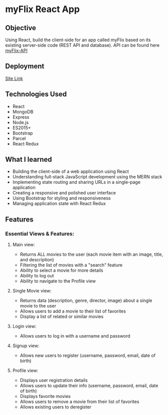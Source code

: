 # myFlix React App

## Objective
Using React, build the client-side for an app called myFlix based on its existing server-side code (REST API and database). API can be found here [myFlix-API](https://github.com/JarJarDinks/myFlix-API)

## Deployment
[Site Link](https://themovieflicks.netlify.app/)

## Technologies Used
- React
- MongoDB
- Express
- Node.js
- ES2015+
- Bootstrap
- Parcel
- React Redux

## What I learned
- Building the client-side of a web application using React
- Understanding full-stack JavaScript development using the MERN stack
- Implementing state routing and sharing URLs in a single-page application
- Creating a responsive and polished user interface
- Using Bootstrap for styling and responsiveness
- Managing application state with React Redux

## Features
### Essential Views & Features:
1. Main view:
   - Returns ALL movies to the user (each movie item with an image, title, and description)
   - Filtering the list of movies with a "search" feature
   - Ability to select a movie for more details
   - Ability to log out
   - Ability to navigate to the Profile view

2. Single Movie view:
   - Returns data (description, genre, director, image) about a single movie to the user
   - Allows users to add a movie to their list of favorites
   - Display a list of related or similar movies

3. Login view:
   - Allows users to log in with a username and password

4. Signup view:
   - Allows new users to register (username, password, email, date of birth)

5. Profile view:
   - Displays user registration details
   - Allows users to update their info (username, password, email, date of birth)
   - Displays favorite movies
   - Allows users to remove a movie from their list of favorites
   - Allows existing users to deregister
